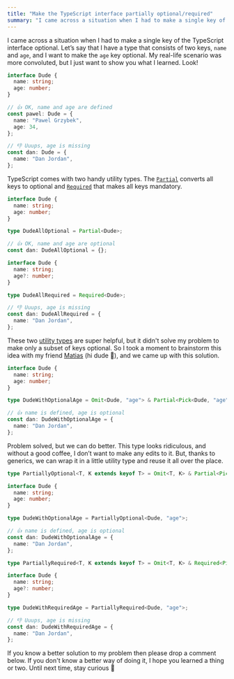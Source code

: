 ```yaml
---
title: "Make the TypeScript interface partially optional/required"
summary: "I came across a situation when I had to make a single key of the TypeScript interface optional. My friend and I came up with this solution, and we hope you will find it helpful."
---
```


I came across a situation when I had to make a single key of the TypeScript interface optional. Let’s say that I have a type that consists of two keys, `name` and `age`, and I want to make the `age` key optional. My real-life scenario was more convoluted, but I just want to show you what I learned. Look!

```ts
interface Dude {
  name: string;
  age: number;
}

// 👍 OK, name and age are defined
const pawel: Dude = {
  name: "Pawel Grzybek",
  age: 34,
};

// 👎 Uuups, age is missing
const dan: Dude = {
  name: "Dan Jordan",
};
```

TypeScript comes with two handy utility types. The [`Partial`](https://www.typescriptlang.org/docs/handbook/utility-types.html#partialtype) converts all keys to optional and [`Required`](https://www.typescriptlang.org/docs/handbook/utility-types.html#requiredtype) that makes all keys mandatory.

```ts {hl_lines=[6]}
interface Dude {
  name: string;
  age: number;
}

type DudeAllOptional = Partial<Dude>;

// 👍 OK, name and age are optional
const dan: DudeAllOptional = {};
```

```ts {hl_lines=[6]}
interface Dude {
  name: string;
  age?: number;
}

type DudeAllRequired = Required<Dude>;

// 👎 Uuups, age is missing
const dan: DudeAllRequired = {
  name: "Dan Jordan",
};
```

These two [utility types](https://www.typescriptlang.org/docs/handbook/utility-types.html) are super helpful, but it didn't solve my problem to make only a subset of keys optional. So I took a moment to brainstorm this idea with my friend [Matias](https://twitter.com/amatiasq) (hi dude 👋), and we came up with this solution.

```ts {hl_lines=[6]}
interface Dude {
  name: string;
  age: number;
}

type DudeWithOptionalAge = Omit<Dude, "age"> & Partial<Pick<Dude, "age">>;

// 👍 name is defined, age is optional
const dan: DudeWithOptionalAge = {
  name: "Dan Jordan",
};
```

Problem solved, but we can do better. This type looks ridiculous, and without a good coffee, I don’t want to make any edits to it. But, thanks to generics, we can wrap it in a little utility type and reuse it all over the place.

```ts {hl_lines=[1, 8]}
type PartiallyOptional<T, K extends keyof T> = Omit<T, K> & Partial<Pick<T, K>>;

interface Dude {
  name: string;
  age: number;
}

type DudeWithOptionalAge = PartiallyOptional<Dude, "age">;

// 👍 name is defined, age is optional
const dan: DudeWithOptionalAge = {
  name: "Dan Jordan",
};
```

```ts {hl_lines=[1, 8]}
type PartiallyRequired<T, K extends keyof T> = Omit<T, K> & Required<Pick<T, K>>;

interface Dude {
  name: string;
  age?: number;
}

type DudeWithRequiredAge = PartiallyRequired<Dude, "age">;

// 👎 Uuups, age is missing
const dan: DudeWithRequiredAge = {
  name: "Dan Jordan",
};
```

If you know a better solution to my problem then please drop a comment below. If you don't know a better way of doing it, I hope you learned a thing or two. Until next time, stay curious 🤩
